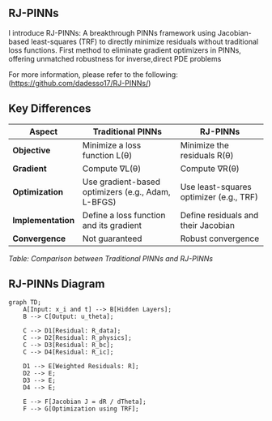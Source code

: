 ## RJ-PINNs
I introduce RJ-PINNs: A breakthrough PINNs framework using Jacobian-based least-squares (TRF) to directly minimize residuals without traditional loss functions. First method to eliminate gradient optimizers in PINNs, offering unmatched robustness for inverse,direct PDE problems 


For more information, please refer to the following:(https://github.com/dadesso17/RJ-PINNs/)

## Key Differences

| Aspect         | Traditional PINNs                         | RJ-PINNs                               |
|--------------|--------------------------------|--------------------------------|
| **Objective** | Minimize a loss function L(θ) | Minimize the residuals R(θ) |
| **Gradient** | Compute ∇L(θ) | Compute ∇R(θ) |
| **Optimization** | Use gradient-based optimizers (e.g., Adam, L-BFGS) | Use least-squares optimizer (e.g., TRF) |
| **Implementation** | Define a loss function and its gradient | Define residuals and their Jacobian |
| **Convergence** | Not guaranteed | Robust convergence |

*Table: Comparison between Traditional PINNs and RJ-PINNs*

## RJ-PINNs Diagram
```mermaid
graph TD;
    A[Input: x_i and t] --> B[Hidden Layers];
    B --> C[Output: u_theta];
    
    C --> D1[Residual: R_data];
    C --> D2[Residual: R_physics];
    C --> D3[Residual: R_bc];
    C --> D4[Residual: R_ic];

    D1 --> E[Weighted Residuals: R];
    D2 --> E;
    D3 --> E;
    D4 --> E;

    E --> F[Jacobian J = dR / dTheta];
    F --> G[Optimization using TRF];
